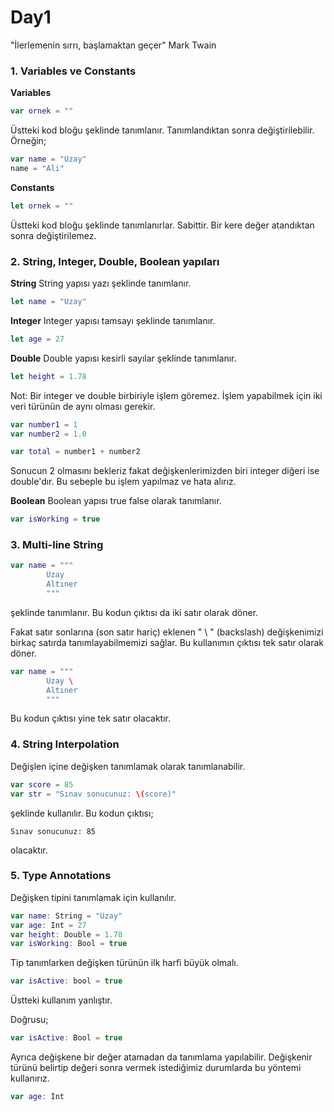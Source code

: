 # Day1
"İlerlemenin sırrı, başlamaktan geçer" Mark Twain
### 1. Variables ve Constants
**Variables**
```swift
var ornek = ""
``` 
Üstteki kod bloğu şeklinde tanımlanır. Tanımlandıktan sonra değiştirilebilir. Örneğin;
```swift
var name = "Uzay"
name = "Ali"
```
**Constants**
```swift
let ornek = ""
```
Üstteki kod bloğu şeklinde tanımlanırlar. Sabittir. Bir kere değer atandıktan sonra değiştirilemez.
### 2. String, Integer, Double, Boolean yapıları
**String**
 String yapısı yazı şeklinde tanımlanır.
 ```swift
 let name = "Uzay"
 ````
**Integer**
Integer yapısı tamsayı şeklinde tanımlanır. 
```swift
let age = 27
```
**Double**
Double yapısı kesirli sayılar şeklinde tanımlanır.
```swift
let height = 1.78
```
 Not: Bir integer ve double birbiriyle işlem göremez. İşlem yapabilmek için iki veri türünün de aynı olması gerekir.

```swift
var number1 = 1
var number2 = 1.0

var total = number1 + number2 
```

Sonucun 2 olmasını bekleriz fakat değişkenlerimizden biri integer diğeri ise double'dır. Bu sebeple bu işlem yapılmaz ve hata alırız.

**Boolean**
Boolean yapısı true false olarak tanımlanır.
```swift
var isWorking = true
````
### 3. Multi-line String
```swift
var name = """
        Uzay
        Altıner
        """
```
şeklinde tanımlanır. Bu kodun çıktısı da iki satır olarak döner. 

Fakat satır sonlarına (son satır hariç) eklenen  " \ " (backslash) değişkenimizi birkaç satırda tanımlayabilmemizi sağlar. Bu kullanımın çıktısı tek satır olarak döner.
```swift
var name = """
        Uzay \
        Altıner 
        """
```

Bu kodun çıktısı yine tek satır olacaktır.

### 4. String Interpolation
 Değişlen içine değişken tanımlamak olarak tanımlanabilir.
 ```swift
 var score = 85
 var str = "Sınav sonucunuz: \(score)"
 ```
 şeklinde kullanılır. Bu kodun çıktısı;
 ```
 Sınav sonucunuz: 85
 ```
 olacaktır.

 ### 5. Type Annotations
 Değişken tipini tanımlamak için kullanılır. 
 ```swift
 var name: String = "Uzay"
 var age: Int = 27
 var height: Double = 1.78
 var isWorking: Bool = true
 ```

 Tip tanımlarken değişken türünün ilk harfi büyük olmalı. 
 ```swift
 var isActive: bool = true
 ```
 Üstteki kullanım yanlıştır.

 Doğrusu;
 ```swift
 var isActive: Bool = true
 ```

 Ayrıca değişkene bir değer atamadan da tanımlama yapılabilir. Değişkenir türünü belirtip değeri sonra vermek istediğimiz durumlarda bu yöntemi kullanırız.

 ```swift
 var age: Int
 ```